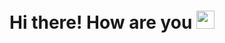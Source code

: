 # Hi there! How are you <img src="https://github.com/iamshubhamg/iamshubhamg/blob/master/Assests/Hi.gif" width="29px">
